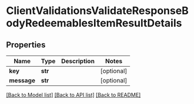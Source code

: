 # ClientValidationsValidateResponseBodyRedeemablesItemResultDetails


## Properties
Name | Type | Description | Notes
------------ | ------------- | ------------- | -------------
**key** | **str** |  | [optional] 
**message** | **str** |  | [optional] 

[[Back to Model list]](../README.md#documentation-for-models) [[Back to API list]](../README.md#documentation-for-api-endpoints) [[Back to README]](../README.md)


